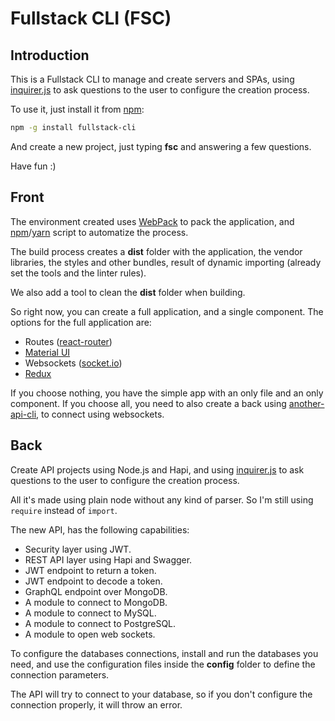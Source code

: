 # Fullstack CLI (FSC)

## Introduction

This is a Fullstack CLI to manage and create servers and SPAs, using  [inquirer.js](https://github.com/SBoudrias/Inquirer.js/) to ask questions to the user to configure the creation process.

To use it, just install it from [npm](https://www.npmjs.com/package/another-react-cli):

```bash
npm -g install fullstack-cli
```

And create a new project, just typing __fsc__ and answering a few questions.

Have fun :)

## Front

The environment created uses [WebPack](https://webpack.github.io/) to pack the application, and [npm](https://www.npmjs.com/)/[yarn](https://yarnpkg.com/en/) script to automatize the process.

The build process creates a __dist__ folder with the application, the vendor libraries, the styles and other bundles, result of dynamic importing (already set the tools and the linter rules).

We also add a tool to clean the __dist__ folder when building.

So right now, you can create a full application, and a single component. The options for the full application are:

*   Routes ([react-router](https://reacttraining.com/react-router/))
*   [Material UI](http://www.material-ui.com)
*   Websockets ([socket.io](https://socket.io/))
*   [Redux](https://github.com/reactjs/redux)

If you choose nothing, you have the simple app with an only file and an only component. If you choose all, you need to also create a back using [another-api-cli](https://www.npmjs.com/package/another-api-cli), to connect using websockets.

## Back

Create API projects using Node.js and Hapi, and using [inquirer.js](https://github.com/SBoudrias/Inquirer.js/) to ask questions to the user to configure the creation process.

All it's made using plain node without any kind of parser. So I'm still using `require` instead of `import`.

The new API, has the following capabilities:

*   Security layer using JWT.
*   REST API layer using Hapi and Swagger.
*   JWT endpoint to return a token.
*   JWT endpoint to decode a token.
*   GraphQL endpoint over MongoDB.
*   A module to connect to MongoDB.
*   A module to connect to MySQL.
*   A module to connect to PostgreSQL.
*   A module to open web sockets.

To configure the databases connections, install and run the databases you need, and use the configuration files inside the __config__ folder to define the connection parameters.

The API will try to connect to your database, so if you don't configure the connection properly, it will throw an error.
